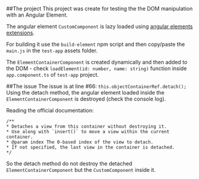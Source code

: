 ##The project
This project was create for testing the the DOM manipulation with an Angular Element.

The angular element `CustomComponent` is lazy loaded using [angular elements extensions](https://angular-extensions.github.io/elements).

For building it use the `build-element` npm script and then copy/paste the `main.js` in the `test-app` assets folder.

The `ElementContainerComponent` is created dynamically and then added to the DOM - check `loadElement(id: number, name: string)` function inside `app.component.ts` of `test-app` project.

##The issue
The issue is at line #66: `this.objectContainerRef.detach();`
Using the detach method, the angular element loaded inside the `ElementContainerComponent` is destroyed (check the console log).

Reading the official documentation:
```
/**
* Detaches a view from this container without destroying it.
* Use along with `insert()` to move a view within the current container.
* @param index The 0-based index of the view to detach.
* If not specified, the last view in the container is detached.
*/
```

So the detach method do not destroy the detached `ElementContainerComponent` but the `CustomComponent` inside it.